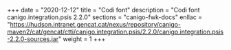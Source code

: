 +++
date        = "2020-12-12"
title       = "Codi font"
description = "Codi font canigo.integration.psis 2.2.0"
sections    = "canigo-fwk-docs"
enllac		= "https://hudson.intranet.gencat.cat/nexus/repository/canigo-maven2/cat/gencat/ctti/canigo.integration.psis/2.2.0/canigo.integration.psis-2.2.0-sources.jar"
weight		= 1
+++
